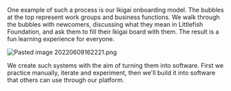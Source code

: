 One example of such a process is our Ikigai onboarding model. The bubbles at the top represent work groups and business functions. We walk through the bubbles with newcomers, discussing what they mean in Littlefish Foundation, and ask them to fill their Ikigai board with them. The result is a fun learning experience for everyone.

![Pasted image 20220609162221.png](https://lh3.googleusercontent.com/zTbANhRu4QtmyeoGPPPRyKzG082CuBiQx8DrwJj90LUMRJ-XyikAHjHTmm-xMU9z8Tw3vmwXOu17slZtI7JRxcc90828pJB-JNkTpzrZcpAuIjsE_re6jhGwDlR1oa9anvgtOGLZjtIiKyW68A)

We create such systems with the aim of turning them into software. First we practice manually, iterate and experiment, then we'll build it into software that others can use through our platform.